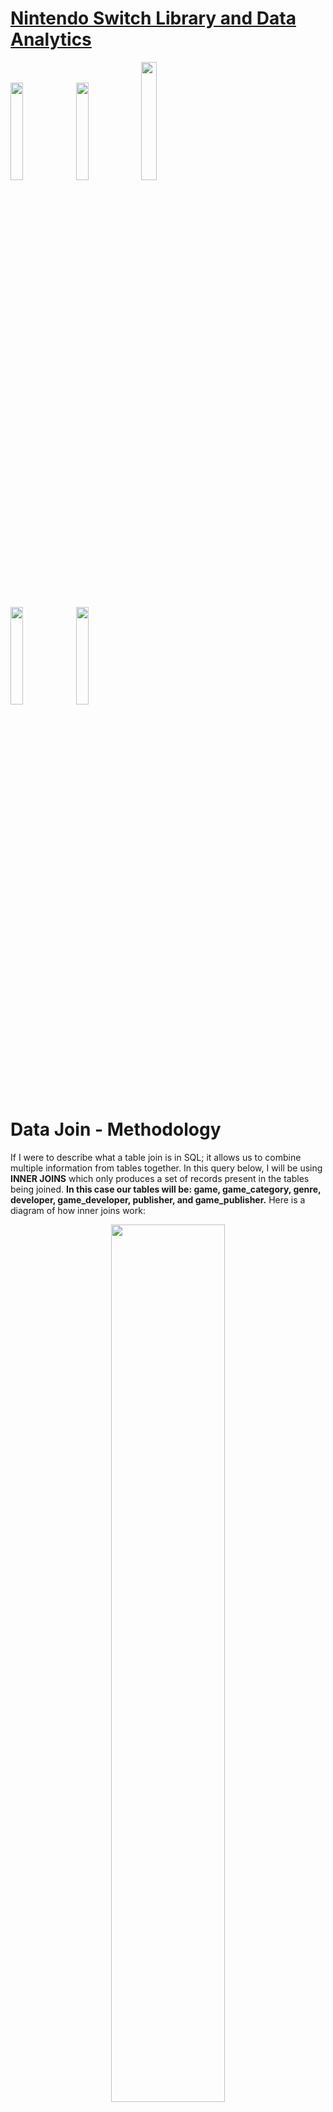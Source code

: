 # **[Nintendo Switch Library and Data Analytics](https://github.com/rdang4/nintendo-database-analytics)**

[<img src="https://github.com/rdang4/nintendo-database-analytics/blob/main/Images/view_icon2.png" width=20% height=20%>](https://github.com/rdang4/nintendo-database-analytics/tree/main/Data%20Questions%20(SQL))
[<img src="https://github.com/rdang4/nintendo-database-analytics/blob/main/Images/view_icon3.png" width=20% height=20%>](https://github.com/rdang4/nintendo-database-analytics/tree/main)
[<img src="https://github.com/rdang4/nintendo-database-analytics/blob/main/Images/view_icon1.png" width=22% height=22%>](https://github.com/rdang4/nintendo-database-analytics/tree/main/Methodology%20(SQL))

[<img src="https://github.com/rdang4/nintendo-database-analytics/blob/main/Images/view_icon4.png" width=20% height=20%>](https://github.com/rdang4?tab=repositories)
[<img src="https://github.com/rdang4/nintendo-database-analytics/blob/main/Images/view_icon5.png" width=20% height=20%>](https://github.com/rdang4)
# Data Join - Methodology
If I were to describe what a table join is in SQL; it allows us to combine multiple information from tables together. In this query below, I will be using **INNER JOINS** which only produces a set of records present in the tables being joined. **In this case our tables will be: game, game_category, genre, developer, game_developer, publisher, and game_publisher.** Here is a diagram of how inner joins work:

<p align="center">
<img src="https://github.com/rdang4/nintendo-database-analytics/blob/main/Images/Inner_Join_Diagram.png" width=60% height=60%>
</p>

> In this case, we have a total of 7 tables. Each table that is being inner joined like genre and game_category, they will be joined together because they both have game_id. Putting these two together will only display columns that these two tables have in common.

## **Table of Contents**

1. [Table Join](#table-join)

<br />

## **Table Join**
With our hard work done, I am now able to join all the tables together to create a clean chart for me to view.

```sql
DROP TABLE IF EXISTS joined_dataset;

CREATE TEMP TABLE joined_dataset AS
SELECT game.game_id, game.title, genre.genre_id, genre.name AS genre_name,
	   game.esrb, game.metascore, game.user_score, publisher.name AS publisher_name, 
	   developer.name AS developer_name
FROM game

INNER JOIN game_category
	ON game.game_id = game_category.game_id
INNER JOIN genre
	ON game_category.genre_id = genre.genre_id
INNER JOIN game_developer
	ON game.game_id = game_developer.game_id
INNER JOIN developer
	ON game_developer.developer_id = developer.developer_id
INNER JOIN game_publisher
	ON game.game_id = game_publisher.game_id
INNER JOIN publisher
	ON game_publisher.publisher_id = publisher.publisher_id;
	
SELECT * FROM joined_dataset
WHERE metascore IS NOT NULL
ORDER BY metascore DESC
LIMIT 10;
```
<br />

✅ **Result:**
|game_id |title                                                      |genre_id |genre_name          |esrb |metascore|user_score|publisher_name   |developer_name        |
|--------|-----------------------------------------------------------|---------|--------------------|-----|---------|----------|-----------------|----------------------|
|1       |The Legend of Zelda: Breath of the Wild                    |19       |Open-World          |E10+ |97       |8.7       |Nintendo         |Nintendo              |
|2       |Super Mario Odyssey                                        |22       |Platformer          |E10+ |97       |8.9       |Nintendo         |Nintendo              |
|3       |The House in Fata Morgana - Dreams of the Revenants Edition|40       |Visual Novel        |M    |96       |8.6       |Limited Run Games|HuneX                 |
|4       |The Legend of Zelda: Tears of the Kingdom                  |19       |Open-World          |E10+ |96       |8.3       |Nintendo         |Nintendo              |
|5       |Portal: Companion Collection                               |23       |Puzzle              |T    |95       |8.7       |Valve Software   |Valve Software        |
|6       |Persona 5 Royal                                            |41       |JRPG                |M    |94       |8.6       |Atlus            |Atlus                 |
|7       |Metroid Prime Remastered                                   |15       |First-Person Shooter|T    |94       |8.7       |Nintendo         |Retro Studios         |
|8       |Tetris Effect: Connected                                   |23       |Puzzle              |E    |94       |7.6       |Enhance Games    |Monstars Inc. Resonair|
|9       |Divinity: Original Sin II - Definitive Edition             |24       |RPG                 |M    |93       |8.1       |Supegiant Games  |Larian Studios Games  |
|10      |Undertale                                                  |41       |JRPG                |E10+ |93       |8.5       |tobyfox          |tobyfox               |

<br />

**Finishing Thoughts:**

I am excited to be done with a majority of the work! With so much effort put into the [Methodology](https://github.com/rdang4/nintendo-database-analytics/tree/main/Methodology%20(SQL)) portion of this project, I am so happy to see the results from it. There is still so much to learn, but I am very satisfied with what I can accomplish after taking a course. 

<br />

## **What's Next?**

### **With all the table joining out of the way, we can use this information to our advantage on our problems to come. Let's move on to the questions portion of this project!**

<br />

**WIP:** 

[<img src="https://github.com/rdang4/nintendo-database-analytics/blob/main/Images/view_icon2.png" width=20% height=20%>](https://github.com/rdang4/nintendo-database-analytics/tree/main/Data%20Questions%20(SQL))

**First Part of the Project:**

[<img src="https://github.com/rdang4/nintendo-database-analytics/blob/main/Images/view_icon1.png" width=22% height=22%>](https://github.com/rdang4/nintendo-database-analytics/tree/main/Methodology%20(SQL))

**Main Folder:**

[<img src="https://github.com/rdang4/nintendo-database-analytics/blob/main/Images/view_icon3.png" width=20% height=20%>](https://github.com/rdang4/nintendo-database-analytics/tree/main)


--------------------------------

<p>&copy; 2024 Ryan Dang</p>
